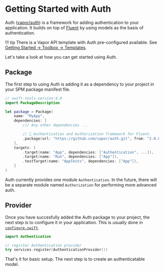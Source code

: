 # Getting Started with Auth

Auth ([vapor/auth](https://github.com/vapor/auth)) is a framework for adding authentication to your application. It builds on top of [Fluent](../fluent/getting-started.md) by using models as the basis of authentication. 

!!! tip
    There is a Vapor API template with Auth pre-configured available.
    See [Getting Started &rarr; Toolbox &rarr; Templates](../getting-started/toolbox.md#templates).

Let's take a look at how you can get started using Auth.

## Package

The first step to using Auth is adding it as a dependency to your project in your SPM package manifest file.

```swift
// swift-tools-version:4.0
import PackageDescription

let package = Package(
    name: "MyApp",
    dependencies: [
        /// Any other dependencies ...

        // 👤 Authentication and Authorization framework for Fluent.
        .package(url: "https://github.com/vapor/auth.git", from: "2.0.0"),
    ],
    targets: [
        .target(name: "App", dependencies: ["Authentication", ...]),
        .target(name: "Run", dependencies: ["App"]),
        .testTarget(name: "AppTests", dependencies: ["App"]),
    ]
)
```

Auth currently provides one module `Authentication`. In the future, there will be a separate module named `Authorization` for performing more advanced auth.


## Provider

Once you have succesfully added the Auth package to your project, the next step is to configure it in your application. This is usually done in [`configure.swift`](../getting-started/structure.md#configureswift).

```swift
import Authentication

// register Authentication provider
try services.register(AuthenticationProvider())
```

That's it for basic setup. The next step is to create an authenticatable model. 